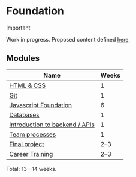 # Foundation

> [!IMPORTANT]
> Work in progress. Proposed content defined [here](https://docs.google.com/document/d/151MLm-8WA6jSk0-9JhBTuG1xZ9Fo9HRLplJx6Bhps6A/edit?tab=t.0).

## Modules

| Name                                                       | Weeks |
| ---------------------------------------------------------- | ----- |
| [HTML & CSS](./HTML-CSS)                                   | 1     |
| [Git](./git)                              | 1     |
| [Javascript Foundation](./javascript-foundation/README.md) | 6     |
| [Databases](./databases/)                                  | 1     |
| [Introduction to backend / APIs](./intro-to-backend/)      | 1     |
| [Team processes](./team-processes/)                        | 1     |
| [Final project](./final-project/)                          | 2–3   |
| [Career Training](./career-training/)                          | 2–3   |

Total: 13—14 weeks.
